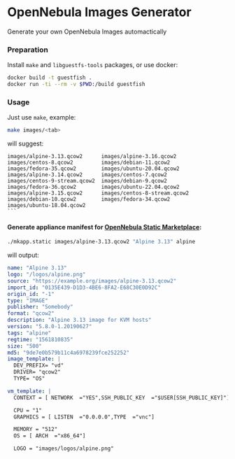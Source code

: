# OpenNebula Images Generator

Generate your own OpenNebula Images automactically

### Preparation

Install `make` and `libguestfs-tools` packages, or use docker:

```bash
docker build -t guestfish .
docker run -ti --rm -v $PWD:/build guestfish
```

### Usage

Just use `make`, example:

```bash
make images/<tab>
```

will suggest:

```
images/alpine-3.13.qcow2      images/alpine-3.16.qcow2      images/centos-8.qcow2         images/debian-11.qcow2        images/fedora-35.qcow2        images/ubuntu-20.04.qcow2                                 
images/alpine-3.14.qcow2      images/centos-7.qcow2         images/centos-9-stream.qcow2  images/debian-9.qcow2         images/fedora-36.qcow2        images/ubuntu-22.04.qcow2                                 
images/alpine-3.15.qcow2      images/centos-8-stream.qcow2  images/debian-10.qcow2        images/fedora-34.qcow2        images/ubuntu-18.04.qcow2                                                             ```
```

#### Generate appliance manifest for [OpenNebula Static Marketplace](https://github.com/kvaps/opennebula-static-marketplace):

```bash
./mkapp.static images/alpine-3.13.qcow2 "Alpine 3.13" alpine
```

will output:
```yaml
name: "Alpine 3.13"
logo: "/logos/alpine.png"
source: "https://example.org/images/alpine-3.13.qcow2"
import_id: "0135E439-D1D3-4BE6-8FA2-E68C30E0D92C"
origin_id: "-1"
type: "IMAGE"
publisher: "Somebody"
format: "qcow2"
description: "Alpine 3.13 image for KVM hosts"
version: "5.8.0-1.20190627"
tags: "alpine"
regtime: "1561810835"
size: "500"
md5: "9de7e0b579b11c4a6978239fce252252"
image_template: |
  DEV_PREFIX= "vd"
  DRIVER= "qcow2"
  TYPE= "OS"

vm_template: |
  CONTEXT = [ NETWORK  ="YES",SSH_PUBLIC_KEY  ="$USER[SSH_PUBLIC_KEY]"]

  CPU = "1"
  GRAPHICS = [ LISTEN  ="0.0.0.0",TYPE  ="vnc"]

  MEMORY = "512"
  OS = [ ARCH  ="x86_64"]

  LOGO = "images/logos/alpine.png"
```
